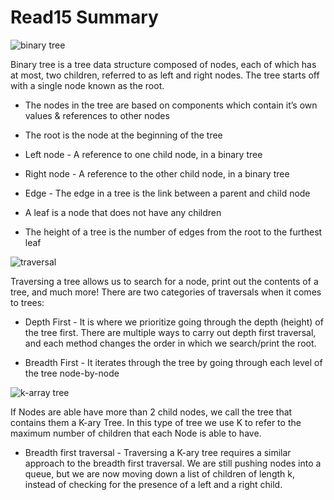 # Read15 Summary

![binary tree](https://res.cloudinary.com/practicaldev/image/fetch/s--od-naD9n--/c_limit%2Cf_auto%2Cfl_progressive%2Cq_auto%2Cw_880/https://miro.medium.com/max/975/1%2APWJiwTxRdQy8A_Y0hAv5Eg.png)

Binary tree is a tree data structure composed of nodes, each of which has at most, two children, referred to as left and right nodes. The tree starts off with a single node known as the root. 

* The nodes in the tree are based on components which  contain it’s own values & references to other nodes

* The root is the node at the beginning of the tree

* Left node - A reference to one child node, in a binary tree

* Right node - A reference to the other child node, in a binary tree

* Edge - The edge in a tree is the link between a parent and child node

* A leaf is a node that does not have any children

* The height of a tree is the number of edges from the root to the furthest leaf

![traversal](https://media.geeksforgeeks.org/wp-content/cdn-uploads/Preorder-from-Inorder-and-Postorder-traversals.jpg)

Traversing a tree allows us to search for a node, print out the contents of a tree, and much more! There are two categories of traversals when it comes to trees:

* Depth First - It is where we prioritize going through the depth (height) of the tree first. There are multiple ways to carry out depth first traversal, and each method changes the order in which we search/print the root.

* Breadth First - It iterates through the tree by going through each level of the tree node-by-node

![k-array tree](https://codefellows.github.io/common_curriculum/data_structures_and_algorithms/Code_401/class-15/resources/images/BinaryTree2.PNG)

If Nodes are able have more than 2 child nodes, we call the tree that contains them a K-ary Tree. In this type of tree we use K to refer to the maximum number of children that each Node is able to have.

* Breadth first traversal - Traversing a K-ary tree requires a similar approach to the breadth first traversal. We are still pushing nodes into a queue, but we are now moving down a list of children of length k, instead of checking for the presence of a left and a right child.